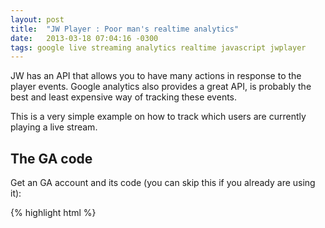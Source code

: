 ```yaml
---
layout: post
title:  "JW Player : Poor man's realtime analytics"
date:   2013-03-18 07:04:16 -0300
tags: google live streaming analytics realtime javascript jwplayer
---
```


JW has an API that allows you to have many actions in response to the player events. Google analytics also provides a great API, is probably the best and least expensive way of tracking these events.

This is a very simple example on how to track which users are currently playing a live stream.

The GA code
-----------

Get an GA account and its code (you can skip this if you already are using it):

{% highlight html %}
	<script type="text/javascript">

	  var _gaq = _gaq || [];
	  // Set your UA number	
	  _gaq.push(['_setAccount', 'UA-******-*']);
	  // Disable the default pageview tracking - OPTIONAL
	  //_gaq.push(['_trackPageview']);

	  (function() {
		var ga = document.createElement('script'); ga.type = 'text/javascript'; ga.async = true;
		ga.src = ('https:' == document.location.protocol ? 'https://ssl' : 'http://www') + '.google-analytics.com/ga.js';
		var s = document.getElementsByTagName('script')[0]; s.parentNode.insertBefore(ga, s);
	  })();

	</script>
{% endhighlight %}

Using the JW API and pushing to GA
----------------------------------

This is our code, where we set an interval of 60000 miliseconds for a loop that checks if JW Player is in "PLAYING" state. If so, a event and a pageview are pushed to GA (you can customize this in any way you like):

{% highlight html %}
	<script type="text/javascript">
		setInterval(
			function(){
				if (jwplayer().getState()=="PLAYING"){
					_gaq.push(['_trackEvent', 'Live streaming', 'Concurrente', 'Live streaming']);
					_gaq.push(['_trackPageview', 'concurrente_supermasita']);
				}
			}
		,60000);

	</script>
{% endhighlight %}


Using GA Realtime
-----------------

In your GA panel you should see something like this:

![](http://i.imgur.com/DHN8Lsh.png)
![](http://i.imgur.com/reBlgIk.png)


Reference
---------

* <http://www.longtailvideo.com/support/jw-player/28851/javascript-api-reference/>
* <https://developers.google.com/analytics/devguides/collection/analyticsjs/>

 

